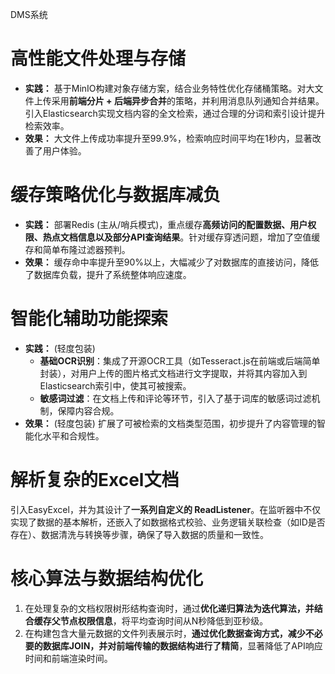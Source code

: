 DMS系统

# 高性能文件处理与存储
- **实践：** 基于MinIO构建对象存储方案，结合业务特性优化存储桶策略。对大文件上传采用**前端分片 + 后端异步合并**的策略，并利用消息队列通知合并结果。引入Elasticsearch实现文档内容的全文检索，通过合理的分词和索引设计提升检索效率。
- **效果：** 大文件上传成功率提升至99.9%，检索响应时间平均在1秒内，显著改善了用户体验。

# 缓存策略优化与数据库减负
- **实践：** 部署Redis (主从/哨兵模式)，重点缓存**高频访问的配置数据、用户权限、热点文档信息以及部分API查询结果**。针对缓存穿透问题，增加了空值缓存和简单布隆过滤器预判。
- **效果：** 缓存命中率提升至90%以上，大幅减少了对数据库的直接访问，降低了数据库负载，提升了系统整体响应速度。

# 智能化辅助功能探索
- **实践：** (轻度包装)
  - **基础OCR识别**：集成了开源OCR工具（如Tesseract.js在前端或后端简单封装），对用户上传的图片格式文档进行文字提取，并将其内容加入到Elasticsearch索引中，使其可被搜索。
  - **敏感词过滤**：在文档上传和评论等环节，引入了基于词库的敏感词过滤机制，保障内容合规。
- **效果：** (轻度包装) 扩展了可被检索的文档类型范围，初步提升了内容管理的智能化水平和合规性。

# 解析复杂的Excel文档
引入EasyExcel，并为其设计了**一系列自定义的 ReadListener**。在监听器中不仅实现了数据的基本解析，还嵌入了如数据格式校验、业务逻辑关联检查（如ID是否存在）、数据清洗与转换等步骤，确保了导入数据的质量和一致性。

# 核心算法与数据结构优化
1. 在处理复杂的文档权限树形结构查询时，通过**优化递归算法为迭代算法，并结合缓存父节点权限信息**，将平均查询时间从N秒降低到亚秒级。
2. 在构建包含大量元数据的文件列表展示时，**通过优化数据查询方式，减少不必要的数据库JOIN，并对前端传输的数据结构进行了精简**，显著降低了API响应时间和前端渲染时间。